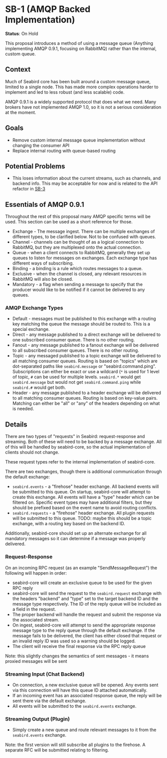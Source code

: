 # SB-1 (AMQP Backed Implementation)

**Status**: On Hold

This proposal introduces a method of using a message queue (Anything implementing
AMQP 0.9.1, focusing on RabbitMQ) rather than the internal, custom queue.

## Context

Much of Seabird core has been built around a custom message queue, limited to a
single node. This has made more complex operations harder to implement and led
to less robust (and less scalable) code.

AMQP 0.9.1 is a widely supported protocol that does what we need. Many brokers
have not implemented AMQP 1.0, so it is not a serious consideration at the
moment.

## Goals

- Remove custom internal message queue implementation without changing the
  consumer API
- Replace internal routing with queue-based routing

## Potential Problems

- This loses information about the current streams, such as channels,
  and backend info. This may be acceptable for now and is related to the API refactor in [SB-3](./SB-3.md)

## Essentials of AMQP 0.9.1

Throughout the rest of this proposal many AMQP specific terms will be used. This
section can be used as a short reference for those.

- Exchange - The message ingest. There can be multiple exchanges of different
  types, to be clarified below. Not to be confused with queues.
- Channel - channels can be thought of as a logical connection to RabbitMQ, but
  they are multiplexed onto the actual connection.
- Queue - when a client connects to RabbitMQ, generally they set up queues to
  listen for messages on exchanges. Each exchange type has different ways of
  subscribing.
- Binding - a binding is a rule which routes messages to a queue.
- Exclusive - when the channel is closed, any relevant resources in RabbitMQ
  will also be closed.
- Mandatory - a flag when sending a message to specify that the producer would
  like to be notified if it cannot be delivered to any queues.

### AMQP Exchange Types

- Default - messages must be published to this exchange with a routing key
  matching the queue the message should be routed to. This is a special
  exchange.
- Direct - any message published to a direct exchange will be delivered to one
  subscribed consumer queue. There is no other routing.
- Fanout - any message published to a fanout exchange will be delivered to all
  subscribed consumer queues. There is no other routing.
- Topic - any messaged published to a topic exchange will be delivered to all
  matching consumer queues. Routing is based on "topics" which are dot-separated
  paths like `seabird.message` or "seabird.command.ping". Subscriptions can
  either be exact or use a wildcard (`*` is used for 1 level of topic, `#` can
  be used for multiple levels. `seabird.*` would get `seabird.message` but would
  not get `seabird.command.ping` while `seabird.#` would get both.
- Header - any message published to a header exchange will be delivered to all
  matching consumer queues. Routing is based on key-value pairs. Matching can
  either be "all" or "any" of the headers depending on what is needed.

## Details

There are two types of "requests" in Seabird: request-response and streaming.
Both of these will need to be backed by a message exchange. All of this will be
handled by seabird-core, so the actual implementation of clients should not
change.

These request types refer to the internal implementation of seabird-core.

There are two exchanges, though there is additional communication through the
default exchange:

- `seabird.events` - a "firehose" header exchange. All backend events
  will be submitted to this queue. On startup, seabird-core will attempt to
  create this exchange. All events will have a "type" header which can be
  filtered on. Specific event types may have additional filters, but they should
  be prefixed based on the event name to avoid routing conflicts.
- `seabird.requests` - a "firehose" header exchange. All plugin requests will be
  submitted to this queue. TODO: maybe this should be a topic exchange, with a
  routing key based on the backend ID.

Additionally, seabird-core should set up an alternate exchange for all mandatory
messages so it can determine if a message was properly delivered.

### Request-Response

On an incoming RPC request (as an example "SendMessageRequest") the following
will happen in order:

- seabird-core will create an exclusive queue to be used for the given RPC reply
- seabird-core will send the request to the `seabird.request` exchange with the
  headers "backend" and "type" set to the target backend ID and the message
  type respectively. The ID of the reply queue will be included as a field in
  the request.
- The proper backend will handle the request and submit the response via the
  associated stream.
- On ingest, seabird-core will attempt to send the appropriate response message
  type to the reply queue through the default exchange. If the message fails to
  be delivered, the client has either closed that request or an invalid reply ID
  was used so a warning should be logged.
- The client will receive the final response via the RPC reply queue

Note: this slightly changes the semantics of sent messages - it means proxied
messages will be sent

### Streaming Input (Chat Backend)

- On connection, a new exclusive queue will be opened. Any events sent via this
  connection will have this queue ID attached automatically.
- If an incoming event has an associated response queue, the reply will be sent
  there via the default exchange.
- All events will be submitted to the `seabird.events` exchange.

### Streaming Output (Plugin)

- Simply create a new queue and route relevant messages to it from the
  `seabird.events` exchange.

Note: the first version will still subscribe all plugins to the firehose. A
separate RFC will be submitted relating to filtering.
